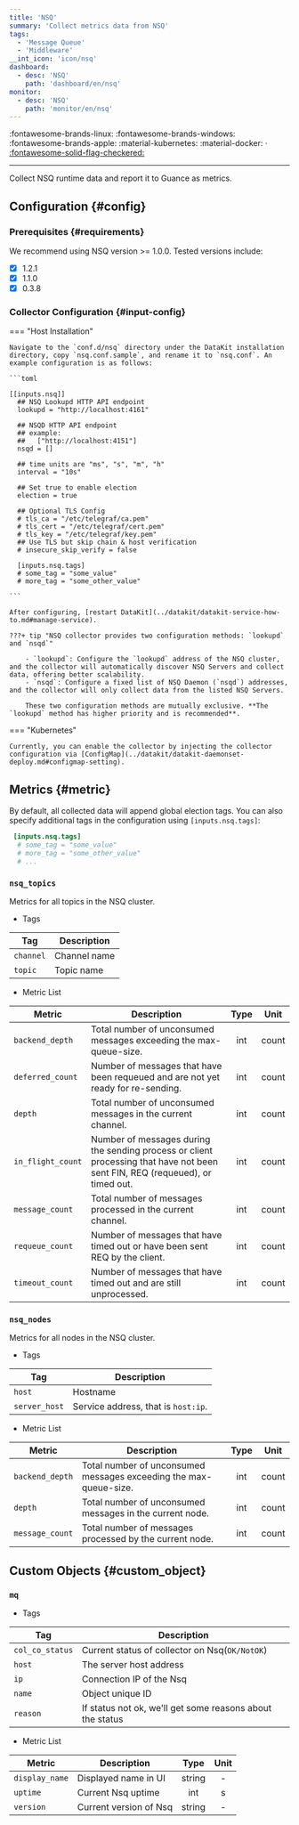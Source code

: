 ```yaml
---
title: 'NSQ'
summary: 'Collect metrics data from NSQ'
tags:
  - 'Message Queue'
  - 'Middleware'
__int_icon: 'icon/nsq'
dashboard:
  - desc: 'NSQ'
    path: 'dashboard/en/nsq'
monitor:
  - desc: 'NSQ'
    path: 'monitor/en/nsq'
---
```



:fontawesome-brands-linux: :fontawesome-brands-windows: :fontawesome-brands-apple: :material-kubernetes: :material-docker:  · [:fontawesome-solid-flag-checkered:](../datakit/index.md#legends "Election Enabled")

---

Collect NSQ runtime data and report it to Guance as metrics.


## Configuration {#config}

### Prerequisites {#requirements}

We recommend using NSQ version >= 1.0.0. Tested versions include:

- [x] 1.2.1
- [x] 1.1.0
- [x] 0.3.8

### Collector Configuration {#input-config}

<!-- markdownlint-disable MD046 -->
=== "Host Installation"

    Navigate to the `conf.d/nsq` directory under the DataKit installation directory, copy `nsq.conf.sample`, and rename it to `nsq.conf`. An example configuration is as follows:
    
    ```toml
        
    [[inputs.nsq]]
      ## NSQ Lookupd HTTP API endpoint
      lookupd = "http://localhost:4161"
    
      ## NSQD HTTP API endpoint
      ## example:
      ##   ["http://localhost:4151"]
      nsqd = []
      
      ## time units are "ms", "s", "m", "h"
      interval = "10s"
    
      ## Set true to enable election
      election = true
      
      ## Optional TLS Config
      # tls_ca = "/etc/telegraf/ca.pem"
      # tls_cert = "/etc/telegraf/cert.pem"
      # tls_key = "/etc/telegraf/key.pem"
      ## Use TLS but skip chain & host verification
      # insecure_skip_verify = false
      
      [inputs.nsq.tags]
      # some_tag = "some_value"
      # more_tag = "some_other_value"
    
    ```
    
    After configuring, [restart DataKit](../datakit/datakit-service-how-to.md#manage-service).

    ???+ tip "NSQ collector provides two configuration methods: `lookupd` and `nsqd`"
    
        - `lookupd`: Configure the `lookupd` address of the NSQ cluster, and the collector will automatically discover NSQ Servers and collect data, offering better scalability.
        - `nsqd`: Configure a fixed list of NSQ Daemon (`nsqd`) addresses, and the collector will only collect data from the listed NSQ Servers.
        
        These two configuration methods are mutually exclusive. **The `lookupd` method has higher priority and is recommended**.

=== "Kubernetes"

    Currently, you can enable the collector by injecting the collector configuration via [ConfigMap](../datakit/datakit-daemonset-deploy.md#configmap-setting).
<!-- markdownlint-enable -->

## Metrics {#metric}

By default, all collected data will append global election tags. You can also specify additional tags in the configuration using `[inputs.nsq.tags]`:

``` toml
 [inputs.nsq.tags]
  # some_tag = "some_value"
  # more_tag = "some_other_value"
  # ...
```



### `nsq_topics`

Metrics for all topics in the NSQ cluster.

- Tags


| Tag | Description |
|  ----  | --------|
|`channel`|Channel name|
|`topic`|Topic name|

- Metric List


| Metric | Description | Type | Unit |
| ---- |---- | :---:    | :----: |
|`backend_depth`|Total number of unconsumed messages exceeding the max-queue-size.|int|count|
|`deferred_count`|Number of messages that have been requeued and are not yet ready for re-sending.|int|count|
|`depth`|Total number of unconsumed messages in the current channel.|int|count|
|`in_flight_count`|Number of messages during the sending process or client processing that have not been sent FIN, REQ (requeued), or timed out.|int|count|
|`message_count`|Total number of messages processed in the current channel.|int|count|
|`requeue_count`|Number of messages that have timed out or have been sent REQ by the client.|int|count|
|`timeout_count`|Number of messages that have timed out and are still unprocessed.|int|count|






### `nsq_nodes`

Metrics for all nodes in the NSQ cluster.

- Tags


| Tag | Description |
|  ----  | --------|
|`host`|Hostname|
|`server_host`|Service address, that is `host:ip`.|

- Metric List


| Metric | Description | Type | Unit |
| ---- |---- | :---:    | :----: |
|`backend_depth`|Total number of unconsumed messages exceeding the max-queue-size.|int|count|
|`depth`|Total number of unconsumed messages in the current node.|int|count|
|`message_count`|Total number of messages processed by the current node.|int|count|








## Custom Objects {#custom_object}




### `mq`



- Tags


| Tag | Description |
|  ----  | --------|
|`col_co_status`|Current status of collector on Nsq(`OK/NotOK`)|
|`host`|The server host address|
|`ip`|Connection IP of the Nsq|
|`name`|Object unique ID|
|`reason`|If status not ok, we'll get some reasons about the status|

- Metric List


| Metric | Description | Type | Unit |
| ---- |---- | :---:    | :----: |
|`display_name`|Displayed name in UI|string|-|
|`uptime`|Current Nsq uptime|int|s|
|`version`|Current version of Nsq|string|-|